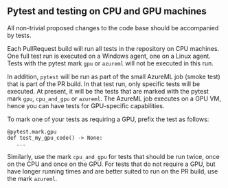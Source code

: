 ## Pytest and testing on CPU and GPU machines

All non-trivial proposed changes to the code base should be accompanied by tests.

Each PullRequest build will run all tests in the repository on CPU machines. One full test run is executed on a Windows
agent, one on a Linux agent. Tests with the pytest mark `gpu` or `azureml` will not be executed in this run.

In addition, `pytest` will be run as part of the small AzureML job (smoke test) that is part of the PR build. 
In that test run, only specific tests will be executed. At present, it will be the tests that are marked 
with the pytest mark `gpu`, `cpu_and_gpu` or `azureml`. The AzureML job executes on a GPU VM, hence you can have 
tests for GPU-specific capabilities.

To mark one of your tests as requiring a GPU, prefix the test as follows:

    @pytest.mark.gpu
    def test_my_gpu_code() -> None:
       ...
       
Similarly, use the mark `cpu_and_gpu` for tests that should be run twice, once on the CPU and once on the GPU. For 
tests that do not require a GPU, but have longer running times and are better suited to run on the PR build, use the
mark `azureml`.
